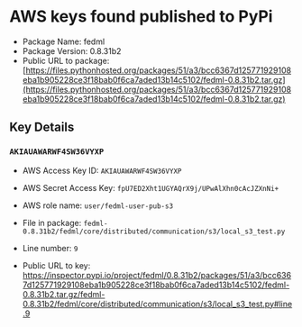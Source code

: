 # AWS keys found published to PyPi

* Package Name: fedml
* Package Version: 0.8.31b2
* Public URL to package: [https://files.pythonhosted.org/packages/51/a3/bcc6367d125771929108eba1b905228ce3f18bab0f6ca7aded13b14c5102/fedml-0.8.31b2.tar.gz](https://files.pythonhosted.org/packages/51/a3/bcc6367d125771929108eba1b905228ce3f18bab0f6ca7aded13b14c5102/fedml-0.8.31b2.tar.gz)

## Key Details

### `AKIAUAWARWF4SW36VYXP`

* AWS Access Key ID: `AKIAUAWARWF4SW36VYXP`
* AWS Secret Access Key: `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` 
* AWS role name: `user/fedml-user-pub-s3`
* File in package: `fedml-0.8.31b2/fedml/core/distributed/communication/s3/local_s3_test.py`
* Line number: `9`

* Public URL to key: https://inspector.pypi.io/project/fedml/0.8.31b2/packages/51/a3/bcc6367d125771929108eba1b905228ce3f18bab0f6ca7aded13b14c5102/fedml-0.8.31b2.tar.gz/fedml-0.8.31b2/fedml/core/distributed/communication/s3/local_s3_test.py#line.9



